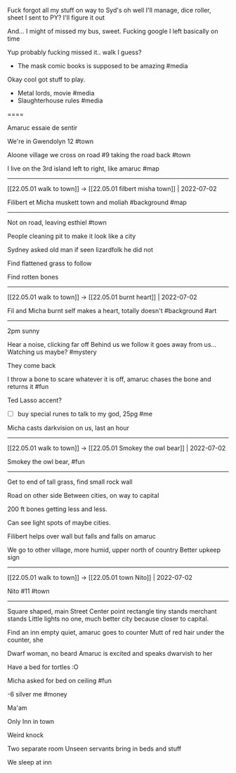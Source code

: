 Fuck forgot all my stuff on way to Syd's oh well I'll manage, dice roller, sheet I sent to PY? I'll figure it out

And... I might of missed my bus, sweet. Fucking google I left basically on time

Yup probably fucking missed it.. walk I guess?

- The mask comic books is supposed to be amazing #media

Okay cool got stuff to play.

- Metal lords, movie #media 
- Slaughterhouse rules #media 

====

Amaruc essaie de sentir 

We're in Gwendolyn 12 #town 

Aloone village we cross on road #9 taking the road back #town 

I live on the 3rd island left to right, like amaruc #map 

***

[[22.05.01 walk to town]] -> [[22.05.01 filbert misha town]] | 2022-07-02

Filibert et Micha muskett town and moliah #background #map

***

Not on road, leaving esthiel #town 

People cleaning pit to make it look like a city

Sydney asked old man if seen lizardfolk he did not

Find flattened grass to follow 

Find rotten bones

***

[[22.05.01 walk to town]] -> [[22.05.01 burnt heart]] | 2022-07-02

Fil and Micha burnt self makes a heart, totally doesn't #background #art

***

2pm sunny

Hear a noise, clicking far off
Behind us we follow it goes away from us... Watching us maybe? #mystery 

They come back

I throw a bone to scare whatever it is off, amaruc chases the bone and returns it #fun 

Ted Lasso accent?

- [ ] buy special runes to talk to my god, 25pg #me

Micha casts darkvision on us, last an hour

***

[[22.05.01 walk to town]] -> [[22.05.01 Smokey the owl bear]] | 2022-07-02

Smokey the owl bear, #fun

***

Get to end of tall grass, find small rock wall

Road on other side
Between cities, on way to capital

200 ft bones getting less and less.

Can see light spots of maybe cities.

Filibert helps over wall but falls and falls on amaruc

We go to other village, more humid, upper north of country
Better upkeep sign
***

[[22.05.01 walk to town]] -> [[22.05.01 town Nito]] | 2022-07-02

Nito #11 #town

***

Square shaped, main Street
Center point rectangle tiny stands merchant stands
Little lights no one, much better city because closer to capital.

Find an inn empty quiet, amaruc goes to counter
Mutt of red hair under the counter, she

Dwarf woman, no beard 
Amaruc is excited and speaks dwarvish to her

Have a bed for tortles :O

Micha asked for bed on ceiling #fun

-6 silver me #money 

Ma'am

Only Inn in town

Weird knock

Two separate room
Unseen servants bring in beds and stuff

We sleep at inn


